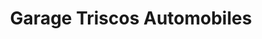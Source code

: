 ---
title: "Garage Triscos Automobiles"
url: /parentis-en-born/garage-triscos-automobiles/
shop: Autowerkstatt
---